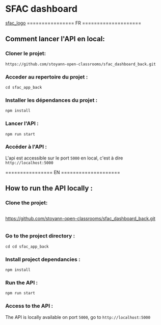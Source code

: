# SFAC dashboard

[sfac_logo](//Images/logo192.png)
================ FR ====================

## Comment lancer l'API en local:

### Cloner le projet:

```
https://github.com/stoyann-open-classrooms/sfac_dashboard_back.git
```

### Acceder au repertoire du projet :

```
cd sfac_app_back
```

### Installer les dépendances du projet :

```
npm install
```

### Lancer l'API :

```
npm run start
```

### Accéder à l'API :

L'api est accessible sur le port `5000` en local, c'est à dire `http://localhost:5000`

================ EN ====================

## How to run the API locally :

### Clone the projet:

```

```

https://github.com/stoyann-open-classrooms/sfac_dashboard_back.git

```

```

### Go to the project directory :

```
cd cd sfac_app_back
```

### Install project dependancies :

```
npm install
```

### Run the API :

```
npm run start
```

### Access to the API :

The API is locally available on port `5000`, go to `http://localhost:5000`
